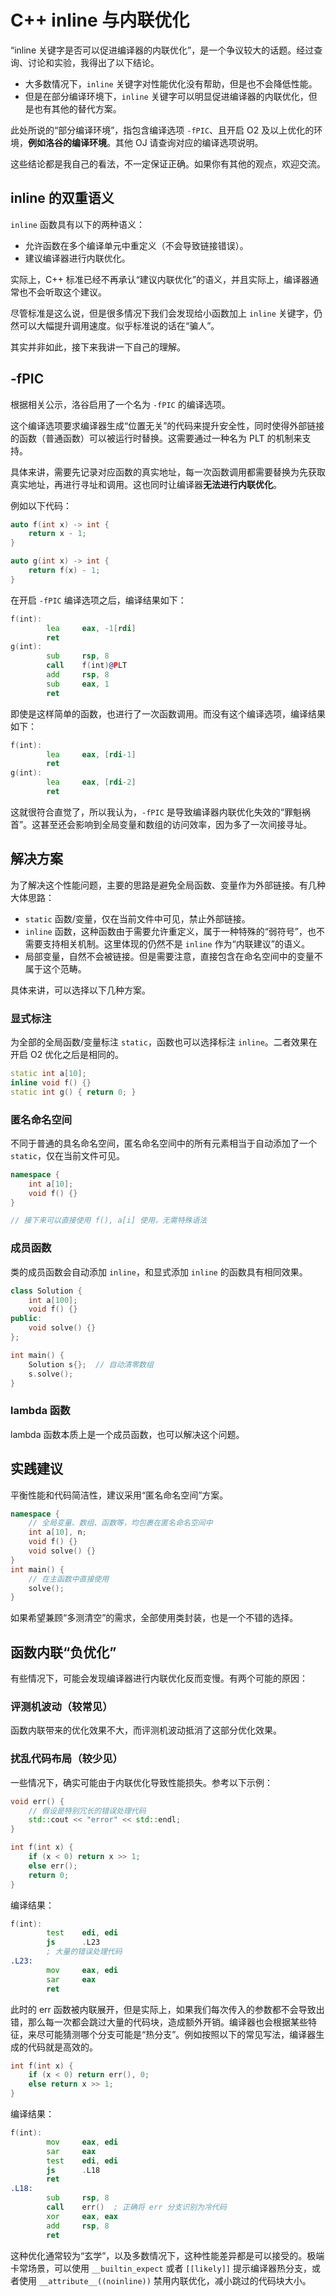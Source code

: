 # C++ inline 与内联优化

“inline 关键字是否可以促进编译器的内联优化”，是一个争议较大的话题。经过查询、讨论和实验，我得出了以下结论。

- 大多数情况下，`inline` 关键字对性能优化没有帮助，但是也不会降低性能。
- 但是在部分编译环境下，`inline` 关键字可以明显促进编译器的内联优化，但是也有其他的替代方案。

此处所说的“部分编译环境”，指包含编译选项 `-fPIC`、且开启 O2 及以上优化的环境，**例如洛谷的编译环境**。其他 OJ 请查询对应的编译选项说明。

这些结论都是我自己的看法，不一定保证正确。如果你有其他的观点，欢迎交流。

## inline 的双重语义
`inline` 函数具有以下的两种语义：
- 允许函数在多个编译单元中重定义（不会导致链接错误）。
- 建议编译器进行内联优化。

实际上，C++ 标准已经不再承认“建议内联优化”的语义，并且实际上，编译器通常也不会听取这个建议。

尽管标准是这么说，但是很多情况下我们会发现给小函数加上 `inline` 关键字，仍然可以大幅提升调用速度。似乎标准说的话在“骗人”。

其实并非如此，接下来我讲一下自己的理解。

## -fPIC
根据相关公示，洛谷启用了一个名为 `-fPIC` 的编译选项。

这个编译选项要求编译器生成“位置无关”的代码来提升安全性，同时使得外部链接的函数（普通函数）可以被运行时替换。这需要通过一种名为 PLT 的机制来支持。

具体来讲，需要先记录对应函数的真实地址，每一次函数调用都需要替换为先获取真实地址，再进行寻址和调用。这也同时让编译器**无法进行内联优化**。

例如以下代码：
```cpp
auto f(int x) -> int {
    return x - 1;
}

auto g(int x) -> int {
    return f(x) - 1;
}
```

在开启 `-fPIC` 编译选项之后，编译结果如下：
```asm
f(int):
        lea     eax, -1[rdi]
        ret
g(int):
        sub     rsp, 8
        call    f(int)@PLT
        add     rsp, 8
        sub     eax, 1
        ret
```

即使是这样简单的函数，也进行了一次函数调用。而没有这个编译选项，编译结果如下：
```asm
f(int):
        lea     eax, [rdi-1]
        ret
g(int):
        lea     eax, [rdi-2]
        ret
```

这就很符合直觉了，所以我认为，`-fPIC` 是导致编译器内联优化失效的“罪魁祸首”。这甚至还会影响到全局变量和数组的访问效率，因为多了一次间接寻址。

## 解决方案
为了解决这个性能问题，主要的思路是避免全局函数、变量作为外部链接。有几种大体思路：
- `static` 函数/变量，仅在当前文件中可见，禁止外部链接。
- `inline` 函数，这种函数由于需要允许重定义，属于一种特殊的“弱符号”，也不需要支持相关机制。这里体现的仍然不是 `inline` 作为“内联建议”的语义。
- 局部变量，自然不会被链接。但是需要注意，直接包含在命名空间中的变量不属于这个范畴。

具体来讲，可以选择以下几种方案。

### 显式标注

为全部的全局函数/变量标注 `static`，函数也可以选择标注 `inline`。二者效果在开启 O2 优化之后是相同的。

```cpp
static int a[10];
inline void f() {}
static int g() { return 0; }
```

### 匿名命名空间
不同于普通的具名命名空间，匿名命名空间中的所有元素相当于自动添加了一个 `static`，仅在当前文件可见。

```cpp
namespace {
    int a[10];
    void f() {}
}

// 接下来可以直接使用 f(), a[i] 使用，无需特殊语法
```

### 成员函数
类的成员函数会自动添加 `inline`，和显式添加 `inline` 的函数具有相同效果。

```cpp
class Solution {
    int a[100];
    void f() {}
public:
    void solve() {}
};

int main() {
    Solution s{};  // 自动清零数组
    s.solve();
}
```

### lambda 函数
lambda 函数本质上是一个成员函数，也可以解决这个问题。

## 实践建议
平衡性能和代码简洁性，建议采用“匿名命名空间”方案。

```cpp
namespace {
    // 全局变量、数组、函数等，均包裹在匿名命名空间中 
    int a[10], n;
    void f() {}
    void solve() {}
}
int main() {
    // 在主函数中直接使用
    solve();
}
```

如果希望兼顾“多测清空”的需求，全部使用类封装，也是一个不错的选择。

## 函数内联“负优化”

有些情况下，可能会发现编译器进行内联优化反而变慢。有两个可能的原因：

### 评测机波动（较常见）
函数内联带来的优化效果不大，而评测机波动抵消了这部分优化效果。

### 扰乱代码布局（较少见）
一些情况下，确实可能由于内联优化导致性能损失。参考以下示例：

```cpp
void err() {
    // 假设是特别冗长的错误处理代码
    std::cout << "error" << std::endl;
}

int f(int x) {
    if (x < 0) return x >> 1;
    else err();
    return 0;
}
```

编译结果：
```asm
f(int):
        test    edi, edi
        js      .L23
        ; 大量的错误处理代码
.L23:
        mov     eax, edi
        sar     eax
        ret
```

此时的 err 函数被内联展开，但是实际上，如果我们每次传入的参数都不会导致出错，那么每一次都会跳过大量的代码块，造成额外开销。编译器也会根据某些特征，来尽可能猜测哪个分支可能是“热分支”。例如按照以下的常见写法，编译器生成的代码就是高效的。

```cpp
int f(int x) {
    if (x < 0) return err(), 0;
    else return x >> 1;
}
```

编译结果：
```asm
f(int):
        mov     eax, edi
        sar     eax
        test    edi, edi
        js      .L18
        ret
.L18:
        sub     rsp, 8
        call    err()  ; 正确将 err 分支识别为冷代码
        xor     eax, eax
        add     rsp, 8
        ret
```

这种优化通常较为“玄学”，以及多数情况下，这种性能差异都是可以接受的。极端卡常场景，可以使用 `__builtin_expect` 或者 `[[likely]]` 提示编译器热分支，或者使用 `__attribute__((noinline))` 禁用内联优化，减小跳过的代码块大小。

